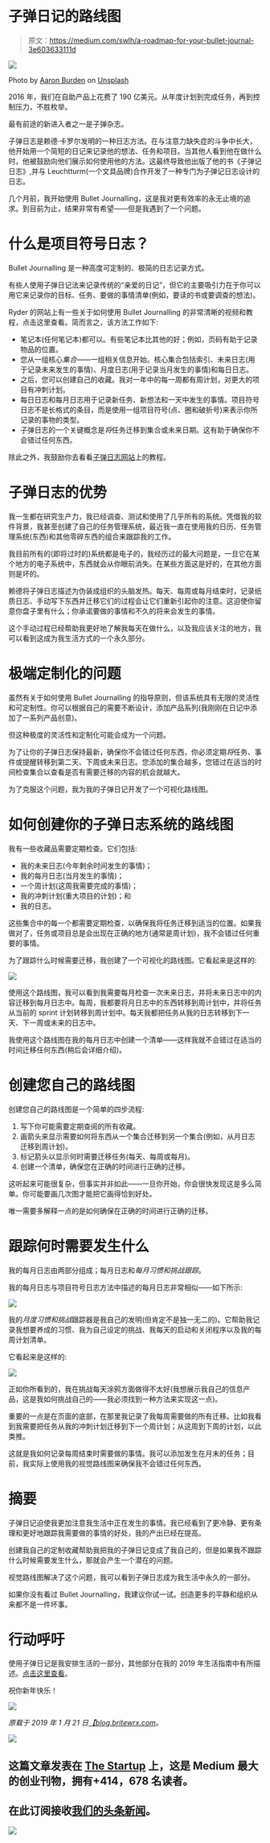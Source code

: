 # 子弹日记的路线图

> 原文：<https://medium.com/swlh/a-roadmap-for-your-bullet-journal-3e603633111d>

![](img/d1810549acb5d9ff3aea3fe97d2d1dbc.png)

Photo by [Aaron Burden](https://unsplash.com/photos/LNwn_A9RGHo?utm_source=unsplash&utm_medium=referral&utm_content=creditCopyText) on [Unsplash](https://unsplash.com/search/photos/journal?utm_source=unsplash&utm_medium=referral&utm_content=creditCopyText)

2016 年，我们在自助产品上花费了 190 亿美元。从年度计划到完成任务，再到控制压力，不胜枚举。

最有前途的新进入者之一是子弹杂志。

子弹日志是赖德·卡罗尔发明的一种日志方法。在与注意力缺失症的斗争中长大，他开始用一个简短的日记来记录他的想法、任务和项目。当其他人看到他在做什么时，他被鼓励向他们展示如何使用他的方法。这最终导致他出版了他的书《子弹记日志》,并与 Leuchtturm(一个文具品牌)合作开发了一种专门为子弹记日志设计的日志。

几个月前，我开始使用 Bullet Journalling，这是我对更有效率的永无止境的追求。到目前为止，结果非常有希望——但是我遇到了一个问题。

# 什么是项目符号日志？

Bullet Journalling 是一种高度可定制的、极简的日志记录方式。

有些人使用子弹日记法来记录传统的“亲爱的日记”，但它的主要吸引力在于你可以用它来记录你的目标、任务、要做的事情清单(例如，要读的书或要调查的想法)。

Ryder 的网站上有一些关于如何使用 Bullet Journalling 的非常清晰的视频和教程，点击这里查看。简而言之，该方法工作如下:

*   笔记本(任何笔记本)都可以。有些笔记本比其他的好；例如，页码有助于记录物品的位置。
*   您从一组核心*集合*——一组相关信息开始。核心集合包括索引、未来日志(用于记录未来发生的事情)、月度日志(用于记录当月发生的事情)和每日日志。
*   之后，您可以创建自己的收藏。我对一年中的每一周都有周计划，对更大的项目有冲刺计划。
*   每日日志和每月日志用于记录新任务、新想法和一天中发生的事情。项目符号日志不是长格式的条目，而是使用一组项目符号(点、圈和破折号)来表示你所记录的事物的类型。
*   子弹日志的一个关键概念是*将*任务迁移到集合或未来日期。这有助于确保你不会错过任何东西。

除此之外，我鼓励你去看看[子弹日志网站](https://bulletjournal.com/)上的教程。

# 子弹日志的优势

我一生都在研究生产力，我已经调查、测试和使用了几乎所有的系统。凭借我的软件背景，我甚至创建了自己的任务管理系统，最近我一直在使用我的日历、任务管理系统(东西)和其他零碎东西的组合来跟踪我的工作。

我目前所有的(即将过时的)系统都是电子的，我经历过的最大问题是，一旦它在某个地方的电子系统中，东西就会从你眼前消失。在某些方面这是好的，在其他方面则是坏的。

赖德将子弹日志描述为伪装成组织的头脑发热。每天、每周或每月结束时，记录纸质日志、手动写下东西并迁移它们的过程会让它们重新引起你的注意。这迫使你留意你盘子里有什么；你承诺要做的事情和不久的将来会发生的事情。

这个手动过程已经帮助我更好地了解我每天在做什么，以及我应该关注的地方，我可以看到这成为我生活方式的一个永久部分。

# 极端定制化的问题

虽然有关于如何使用 Bullet Journalling 的指导原则，但该系统具有无限的灵活性和可定制性。你可以根据自己的需要不断设计，添加产品系列(我刚刚在日记中添加了一系列产品创意)。

但这种极度的灵活性和定制化可能会成为一个问题。

为了让你的子弹日志保持最新，确保你不会错过任何东西，你必须定期*将*任务、事件或提醒转移到第二天、下周或未来日志。您添加的集合越多，您错过在适当的时间检查集合以查看是否有需要迁移的内容的机会就越大。

为了克服这个问题，我为我的子弹日记开发了一个可视化路线图。

# 如何创建你的子弹日志系统的路线图

我有一些收藏品需要定期检查。它们包括:

*   我的未来日志(今年剩余时间发生的事情)；
*   我的每月日志(当月发生的事情)；
*   一个周计划(这周我需要完成的事情)；
*   我的冲刺计划(重大项目的计划)；和
*   我的日志。

这些集合中的每一个都需要定期检查，以确保我将任务迁移到适当的位置。如果我做对了，任务或项目总是会出现在正确的地方(通常是周计划)，我不会错过任何重要的事情。

为了跟踪什么时候需要迁移，我创建了一个可视化的路线图。它看起来是这样的:

![](img/3f34c6bc851ef0b3d5c5424c2161d02a.png)

使用这个路线图，我可以看到我需要每月检查一次未来日志，并将未来日志中的内容迁移到每月日志中。每周，我都要将月日志中的东西转移到周计划中，并将任务从当前的 sprint 计划转移到周计划中。每天我都把任务从我的日志转移到下一天、下一周或未来的日志中。

我使用这个路线图在我的每月日志中创建一个清单——这样我就不会错过在适当的时间迁移任何东西(稍后会详细介绍)。

# 创建您自己的路线图

创建您自己的路线图是一个简单的四步流程:

1.  写下你可能需要定期查阅的所有收藏。
2.  画箭头来显示需要如何将东西从一个集合迁移到另一个集合(例如，从月日志迁移到周计划)。
3.  标记箭头以显示何时需要迁移任务(每天、每周或每月)。
4.  创建一个清单，确保您在正确的时间进行正确的迁移。

这听起来可能很复杂，但事实并非如此——一旦你开始，你会很快发现这是多么简单。你可能要画几次图才能把它画得恰到好处。

唯一需要多解释一点的是如何确保在正确的时间进行正确的迁移。

# 跟踪何时需要发生什么

我的每月日志由两部分组成；每月日志和*每月习惯和挑战跟踪*。

我的每月日志与项目符号日志方法中描述的每月日志非常相似——如下所示:

![](img/2cc9faacb3920af9aa25bf4bac279939.png)

我的*月度习惯和挑战*跟踪器是我自己的发明(但肯定不是独一无二的)。它帮助我记录我想要养成的习惯、我为自己设定的挑战、我每天的启动和关闭程序以及我的每周计划清单。

它看起来是这样的:

![](img/a92d98be465df6668eefb5d36175a096.png)

正如你所看到的，我在挑战每天涂鸦方面做得不太好(我想展示我自己的信息产品，这是我如何挑战自己的——我必须找到一种方法来实现这一点)。

重要的一点是在页面的底部，在那里我记录了我每周需要做的所有迁移。比如我看到我需要把任务从我的冲刺计划迁移到下一个周计划；从这周到下周的计划，以此类推。

这就是我如何记录每周结束时需要做的事情。我可以添加发生在月末的任务；目前，我实际上使用我的视觉路线图来确保我不会错过任何东西。

# 摘要

子弹日记迫使我更加注意我生活中正在发生的事情。我已经看到了更冷静、更有条理和更好地跟踪我需要做的事情的好处，我的产出已经在提高。

创建我自己的定制收藏帮助我把我的子弹日记变成了我自己的，但是如果我不跟踪什么时候需要发生什么，那就会产生一个潜在的问题。

视觉路线图解决了这个问题，我可以看到子弹日志成为我生活中永久的一部分。

如果你没有看过 Bullet Journalling，我建议你试一试。创造更多的平静和组织从来都不是一件坏事。

# 行动呼吁

使用子弹日记是我安排生活的一部分，其他部分在我的 2019 年生活指南中有所描述。[点击这里查看](https://britewrx.com/diy-2/have-a-life/)。

祝你新年快乐！

[![](img/ce9c7fbf2fff2c37745bda7e160d64f4.png)](https://pages.convertkit.com/df06ebeb4b/2bc075b31d)

*原载于 2019 年 1 月 21 日*[*【blog.britewrx.com*](https://blog.britewrx.com/a-roadmap-for-your-bullet-journal/)*。*

[![](img/308a8d84fb9b2fab43d66c117fcc4bb4.png)](https://medium.com/swlh)

## 这篇文章发表在 [The Startup](https://medium.com/swlh) 上，这是 Medium 最大的创业刊物，拥有+414，678 名读者。

## 在此订阅接收[我们的头条新闻](http://growthsupply.com/the-startup-newsletter/)。

[![](img/b0164736ea17a63403e660de5dedf91a.png)](https://medium.com/swlh)
